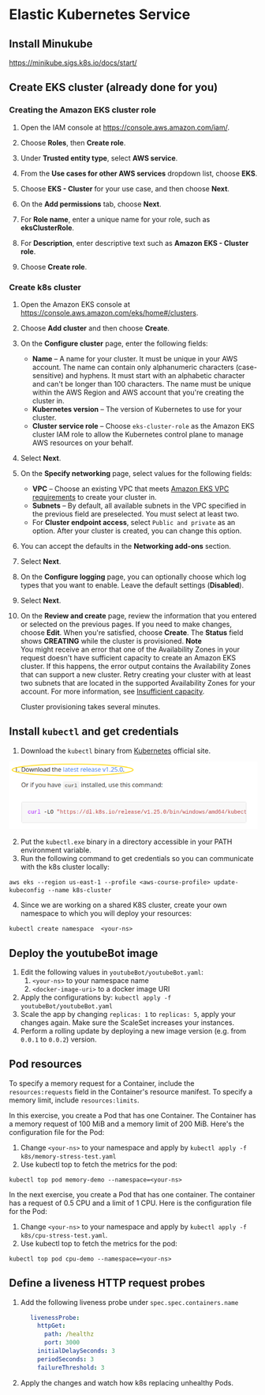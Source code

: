 # Elastic Kubernetes Service

## Install Minukube

https://minikube.sigs.k8s.io/docs/start/

## Create EKS cluster (already done for you)

### Creating the Amazon EKS cluster role 

1. Open the IAM console at [https://console\.aws\.amazon\.com/iam/](https://console.aws.amazon.com/iam/)\.

1. Choose **Roles**, then **Create role**\.

1. Under **Trusted entity type**, select **AWS service**\.

1. From the **Use cases for other AWS services** dropdown list, choose **EKS**\.

1. Choose **EKS \- Cluster** for your use case, and then choose **Next**\.

1. On the **Add permissions** tab, choose **Next**\.

1. For **Role name**, enter a unique name for your role, such as **eksClusterRole**\.

1. For **Description**, enter descriptive text such as **Amazon EKS \- Cluster role**\.

1. Choose **Create role**\.

### Create k8s cluster

1. Open the Amazon EKS console at [https://console\.aws\.amazon\.com/eks/home\#/clusters](https://console.aws.amazon.com/eks/home#/clusters).

1. Choose **Add cluster** and then choose **Create**\.

1. On the **Configure cluster** page, enter the following fields:
    + **Name** – A name for your cluster\. It must be unique in your AWS account\. The name can contain only alphanumeric characters \(case\-sensitive\) and hyphens\. It must start with an alphabetic character and can't be longer than 100 characters\. The name must be unique within the AWS Region and AWS account that you're creating the cluster in\.
    + **Kubernetes version** – The version of Kubernetes to use for your cluster\.
    + **Cluster service role** – Choose `eks-cluster-role` as the Amazon EKS cluster IAM role to allow the Kubernetes control plane to manage AWS resources on your behalf\.

1. Select **Next**\.

1. On the **Specify networking** page, select values for the following fields:
    + **VPC** – Choose an existing VPC that meets [Amazon EKS VPC requirements](https://docs.aws.amazon.com/eks/latest/userguide/network_reqs.html#network-requirements-vpc) to create your cluster in\.
    + **Subnets** – By default, all available subnets in the VPC specified in the previous field are preselected\. You must select at least two\.
    + For **Cluster endpoint access**, select `Public and private` as an option\. After your cluster is created, you can change this option\.

1. You can accept the defaults in the **Networking add\-ons** section.

1. Select **Next**\.

1. On the **Configure logging** page, you can optionally choose which log types that you want to enable\. Leave the default settings (**Disabled**).

1. Select **Next**\.

1. On the **Review and create** page, review the information that you entered or selected on the previous pages\. If you need to make changes, choose **Edit**\. When you're satisfied, choose **Create**\. The **Status** field shows **CREATING** while the cluster is provisioned\.
   **Note**  
   You might receive an error that one of the Availability Zones in your request doesn't have sufficient capacity to create an Amazon EKS cluster\. If this happens, the error output contains the Availability Zones that can support a new cluster\. Retry creating your cluster with at least two subnets that are located in the supported Availability Zones for your account\. For more information, see [Insufficient capacity](troubleshooting.md#ICE)\.

   Cluster provisioning takes several minutes\.

## Install `kubectl` and get credentials

1. Download the `kubectl` binary from [Kubernetes](https://kubernetes.io/docs/tasks/tools/install-kubectl-windows/#install-kubectl-binary-with-curl-on-windows) official site.

![](../.img/kubectl.png)

2. Put the `kubectl.exe` binary in a directory accessible in your PATH environment variable.
3. Run the following command to get credentials so you can communicate with the k8s cluster locally: 
```shell
aws eks --region us-east-1 --profile <aws-course-profile> update-kubeconfig --name k8s-cluster
```
4. Since we are working on a shared K8S cluster, create your own namespace to which you will deploy your resources:
```shell
kubectl create namespace  <your-ns>
```

## Deploy the youtubeBot image 

1. Edit the following values in `youtubeBot/youtubeBot.yaml`:
   1. `<your-ns>` to your namespace name
   2. `<docker-image-uri>` to a docker image URI 
2. Apply the configurations by: `kubectl apply -f youtubeBot/youtubeBot.yaml`
3. Scale the app by changing `replicas: 1` to `replicas: 5`, apply your changes again. Make sure the ScaleSet increases your instances.
4. Perform a rolling update by deploying a new image version (e.g. from `0.0.1` to `0.0.2`) version.

## Pod resources

To specify a memory request for a Container, include the `resources:requests` field in the Container's resource manifest. To specify a memory limit, include `resources:limits`.

In this exercise, you create a Pod that has one Container. The Container has a memory request of 100 MiB and a memory limit of 200 MiB. Here's the configuration file for the Pod:

1. Change `<your-ns>` to your namespace and apply by `kubectl apply -f k8s/memory-stress-test.yaml`
2. Use kubectl top to fetch the metrics for the pod:
```shell
kubectl top pod memory-demo --namespace=<your-ns>
```

In the next exercise, you create a Pod that has one container. The container has a request of 0.5 CPU and a limit of 1 CPU. Here is the configuration file for the Pod:

1. Change `<your-ns>` to your namespace and apply by `kubectl apply -f k8s/cpu-stress-test.yaml`.
2. Use kubectl top to fetch the metrics for the pod:
```shell
kubectl top pod cpu-demo --namespace=<your-ns>
```

## Define a liveness HTTP request probes

1. Add the following liveness probe under `spec.spec.containers.name`
```yaml
      livenessProbe:
        httpGet:
          path: /healthz
          port: 3000
        initialDelaySeconds: 3
        periodSeconds: 3
        failureThreshold: 3
```
2. Apply the changes and watch how k8s replacing unhealthy Pods.